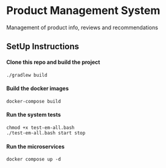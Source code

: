 # Product Management System

Management of product info, reviews and recommendations

## SetUp Instructions

#### Clone this repo and build the project
```shell
./gradlew build
```

#### Build the docker images
```shell
docker-compose build
```

#### Run the system tests
```shell
chmod +x test-em-all.bash
./test-em-all.bash start stop
```

#### Run the microservices
```shell
docker compose up -d
```